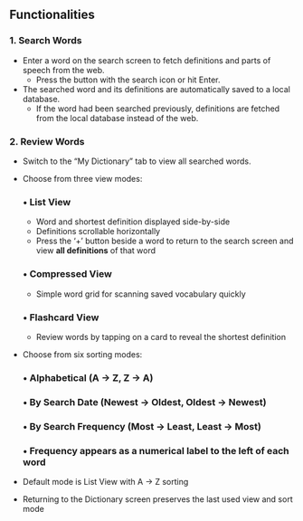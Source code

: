 ## Functionalities

### 1. Search Words

- Enter a word on the search screen to fetch definitions and parts of speech from the web.  
  - Press the button with the search icon or hit Enter.  
- The searched word and its definitions are automatically saved to a local database.  
  - If the word had been searched previously, definitions are fetched from the local database instead of the web.

### 2. Review Words

- Switch to the “My Dictionary” tab to view all searched words.

- Choose from three view modes:

  ### • List View
  - Word and shortest definition displayed side-by-side  
  - Definitions scrollable horizontally
  - Press the ‘+’ button beside a word to return to the search screen and view **all definitions** of that word  

  ### • Compressed View
  - Simple word grid for scanning saved vocabulary quickly  

  ### • Flashcard View
  - Review words by tapping on a card to reveal the shortest definition  

- Choose from six sorting modes:

  ### • Alphabetical (A → Z, Z → A)  
  ### • By Search Date (Newest → Oldest, Oldest → Newest)  
  ### • By Search Frequency (Most → Least, Least → Most)  
  ### • Frequency appears as a numerical label to the left of each word  

- Default mode is List View with A → Z sorting  
- Returning to the Dictionary screen preserves the last used view and sort mode

